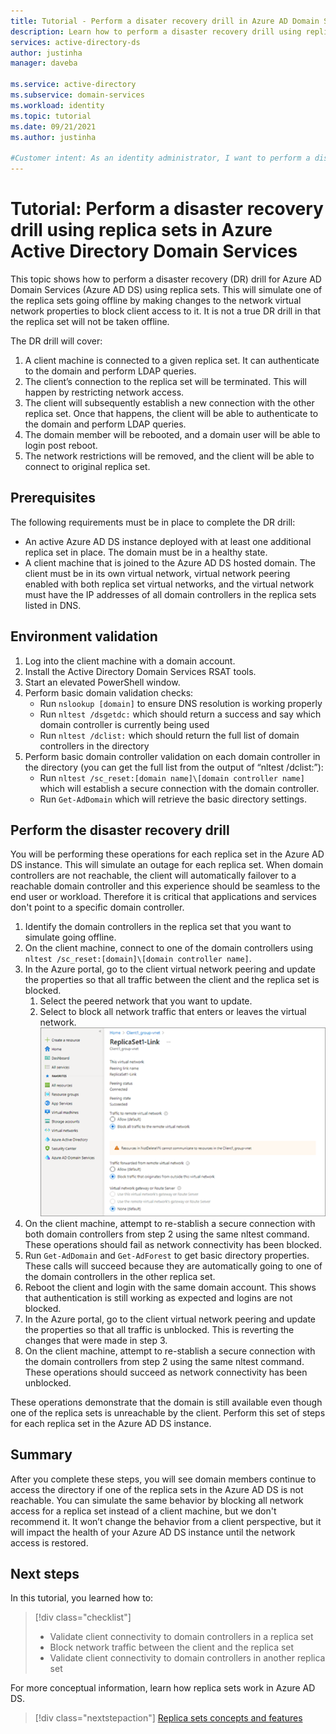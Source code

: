 ```yaml
---
title: Tutorial - Perform a disater recovery drill in Azure AD Domain Services | Microsoft Docs
description: Learn how to perform a disaster recovery drill using replica sets in Azure AD Domain Services
services: active-directory-ds
author: justinha
manager: daveba

ms.service: active-directory
ms.subservice: domain-services
ms.workload: identity
ms.topic: tutorial
ms.date: 09/21/2021
ms.author: justinha

#Customer intent: As an identity administrator, I want to perform a disaster recovery drill by using replica sets in Azure Active Directory Domain Services to demonstrate resiliency for geographically distributed domain data.
---
```


# Tutorial: Perform a disaster recovery drill using replica sets in Azure Active Directory Domain Services

This topic shows how to perform a disaster recovery (DR) drill for Azure AD Domain Services (Azure AD DS) using replica sets.  This will simulate one of the replica sets going offline by making changes to the network virtual network properties to block client access to it.  It is not a true DR drill in that the replica set will not be taken offline. 

The DR drill will cover: 

1. A client machine is connected to a given replica set. It can authenticate to the domain and perform LDAP queries.
1. The client’s connection to the replica set will be terminated. This will happen by restricting network access.
1. The client will subsequently establish a new connection with the other replica set. Once that happens, the client will be able to authenticate to the domain and perform LDAP queries. 
1. The domain member will be rebooted, and a domain user will be able to login post reboot.
1. The network restrictions will be removed, and the client will be able to connect to original replica set. 

## Prerequisites 

The following requirements must be in place to complete the DR drill: 

- An active Azure AD DS instance deployed with at least one additional replica set in place. The domain must be in a healthy state. 
- A client machine that is joined to the Azure AD DS hosted domain.  The client must be in its own virtual network, virtual network peering enabled with both replica set virtual networks, and the virtual network must have the IP addresses of all domain controllers in the replica sets listed in DNS. 

## Environment validation 

1. Log into the client machine with a domain account. 
1. Install the Active Directory Domain Services RSAT tools. 
1. Start an elevated PowerShell window.
1. Perform basic domain validation checks: 
   - Run `nslookup [domain]` to ensure DNS resolution is working properly 
   - Run `nltest /dsgetdc:` which should return a success and say which domain controller is currently being used
   - Run `nltest /dclist:` which should return the full list of domain controllers in the directory 
1. Perform basic domain controller validation on each domain controller in the directory (you can get the full list from the output of “nltest /dclist:”): 
   - Run `nltest /sc_reset:[domain name]\[domain controller name]` which will establish a secure connection with the domain controller. 
   - Run `Get-AdDomain` which will retrieve the basic directory settings. 

## Perform the disaster recovery drill 

You will be performing these operations for each replica set in the Azure AD DS instance. This will simulate an outage for each replica set. When domain controllers are not reachable, the client will automatically failover to a reachable domain controller and this experience should be seamless to the end user or workload. Therefore it is critical that applications and services don't point to a specific domain controller. 

1. Identify the domain controllers in the replica set that you want to simulate going offline. 
1. On the client machine, connect to one of the domain controllers using `nltest /sc_reset:[domain]\[domain controller name]`. 
1. In the Azure portal, go to the client virtual network peering and update the properties so that all traffic between the client and the replica set is blocked. 
   1. Select the peered network that you want to update. 
   1. Select to block all network traffic that enters or leaves the virtual network. 
      ![Screenshot of how to block traffic in the Azure portal](./media/tutorial-perform-disaster-recovery-drill/block-traffic.png)
1. On the client machine, attempt to re-stablish a secure connection with both domain controllers from step 2 using the same nltest command. These operations should fail as network connectivity has been blocked. 
1. Run `Get-AdDomain` and `Get-AdForest` to get basic directory properties. These calls will succeed because they are automatically going to one of the domain controllers in the other replica set. 
1. Reboot the client and login with the same domain account. This shows that authentication is still working as expected and logins are not blocked. 
1. In the Azure portal, go to the client virtual network peering and update the properties so that all traffic is unblocked. This is reverting the changes that were made in step 3. 
1. On the client machine, attempt to re-stablish a secure connection with the domain controllers from step 2 using the same nltest command. These operations should succeed as network connectivity has been unblocked. 

These operations demonstrate that the domain is still available even though one of the replica sets is unreachable by the client. Perform this set of steps for each replica set in the Azure AD DS instance. 

## Summary 

After you complete these steps, you will see domain members continue to access the directory if one of the replica sets in the Azure AD DS is not reachable. You can simulate the same behavior by blocking all network access for a replica set instead of a client machine, but we don't recommend it. It won’t change the behavior from a client perspective, but it will impact the health of your Azure AD DS instance until the network access is restored. 

## Next steps

In this tutorial, you learned how to:

> [!div class="checklist"]
> * Validate client connectivity to domain controllers in a replica set
> * Block network traffic between the client and the replica set
> * Validate client connectivity to domain controllers in another replica set

For more conceptual information, learn how replica sets work in Azure AD DS.

> [!div class="nextstepaction"]
> [Replica sets concepts and features][concepts-replica-sets]

<!-- INTERNAL LINKS -->
[replica-sets]: concepts-replica-sets.md
[tutorial-create-instance]: tutorial-create-instance-advanced.md
[create-azure-ad-tenant]: ../active-directory/fundamentals/sign-up-organization.md
[associate-azure-ad-tenant]: ../active-directory/fundamentals/active-directory-how-subscriptions-associated-directory.md
[howto-change-sku]: change-sku.md
[concepts-replica-sets]: concepts-replica-sets.md
